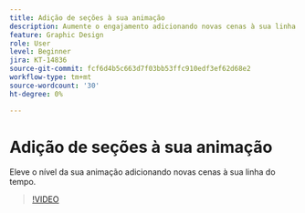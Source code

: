 ```yaml
---
title: Adição de seções à sua animação
description: Aumente o engajamento adicionando novas cenas à sua linha do tempo
feature: Graphic Design
role: User
level: Beginner
jira: KT-14836
source-git-commit: fcf6d4b5c663d7f03bb53ffc910edf3ef62d68e2
workflow-type: tm+mt
source-wordcount: '30'
ht-degree: 0%

---
```


# Adição de seções à sua animação

Eleve o nível da sua animação adicionando novas cenas à sua linha do tempo.

>[!VIDEO](https://video.tv.adobe.com/v/3426982?quality=12&learn=on&hidetitle=true)
